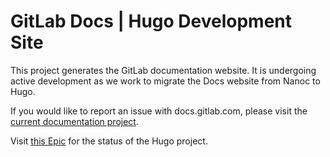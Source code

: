 # GitLab Docs | Hugo Development Site

This project generates the GitLab documentation website. It is undergoing active development as we work to migrate the Docs website from Nanoc to Hugo.

If you would like to report an issue with docs.gitlab.com, please visit the [current documentation project](https://gitlab.com/gitlab-org/gitlab-docs).

Visit [this Epic](https://gitlab.com/groups/gitlab-org/-/epics/11891) for the status of the Hugo project.
